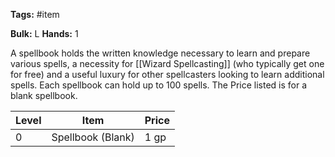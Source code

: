 **Tags:** #item

**Bulk:** L
**Hands:** 1

A spellbook holds the written knowledge necessary to learn and prepare various spells, a necessity for [[Wizard Spellcasting]] (who typically get one for free) and a useful luxury for other spellcasters looking to learn additional spells. Each spellbook can hold up to 100 spells. The Price listed is for a blank spellbook.

| **Level** | **Item**          | **Price** |
| --------- | ----------------- | --------- |
| 0         | Spellbook (Blank) | 1 gp      |
